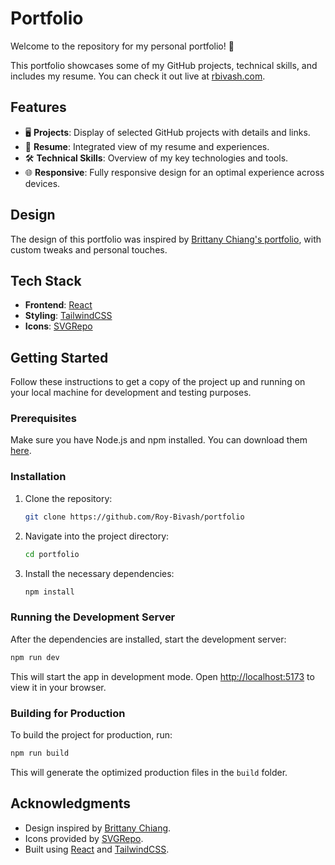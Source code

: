 # Portfolio

Welcome to the repository for my personal portfolio! 🎨

This portfolio showcases some of my GitHub projects, technical skills, and includes my resume. You can check it out live at [rbivash.com](http://www.rbivash.com).

## Features

- 🖥️ **Projects**: Display of selected GitHub projects with details and links.
- 📄 **Resume**: Integrated view of my resume and experiences.
- 🛠️ **Technical Skills**: Overview of my key technologies and tools.
- 🌐 **Responsive**: Fully responsive design for an optimal experience across devices.

## Design

The design of this portfolio was inspired by [Brittany Chiang's portfolio](https://brittanychiang.com/), with custom tweaks and personal touches.

## Tech Stack

- **Frontend**: [React](https://reactjs.org/)
- **Styling**: [TailwindCSS](https://tailwindcss.com/)
- **Icons**: [SVGRepo](https://www.svgrepo.com/)

## Getting Started

Follow these instructions to get a copy of the project up and running on your local machine for development and testing purposes.

### Prerequisites

Make sure you have Node.js and npm installed. You can download them [here](https://nodejs.org/).

### Installation

1. Clone the repository:
   ```bash
   git clone https://github.com/Roy-Bivash/portfolio
   ```
2. Navigate into the project directory:
   ```bash
   cd portfolio
   ```
3. Install the necessary dependencies:
   ```bash
   npm install
   ```

### Running the Development Server

After the dependencies are installed, start the development server:

```bash
npm run dev
```

This will start the app in development mode. Open [http://localhost:5173](http://localhost:5173) to view it in your browser.

### Building for Production

To build the project for production, run:

```bash
npm run build
```

This will generate the optimized production files in the `build` folder.

## Acknowledgments

- Design inspired by [Brittany Chiang](https://brittanychiang.com/).
- Icons provided by [SVGRepo](https://www.svgrepo.com/).
- Built using [React](https://reactjs.org/) and [TailwindCSS](https://tailwindcss.com/).

